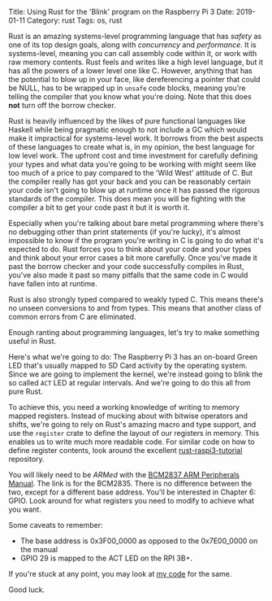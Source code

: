 Title: Using Rust for the 'Blink' program on the Raspberry Pi 3
Date: 2019-01-11
Category: rust
Tags: os, rust

Rust is an amazing systems-level programming language that has _safety_ as one of its top design goals, along with _concurrency_ and _performance_. It is systems-level, meaning you can call assembly code within it, or work with raw memory contents. Rust feels and writes like a high level language, but it has all the powers of a lower level one like C. However, anything that has the potential to blow up in your face, like dereferencing a pointer that could be NULL, has to be wrapped up in `unsafe` code blocks, meaning you're telling the compiler that you know what you're doing. Note that this does **not** turn off the borrow checker.

Rust is heavily influenced by the likes of pure functional languages like Haskell while being pragmatic enough to not include a GC which would make it impractical for systems-level work. It borrows from the best aspects of these languages to create what is, in my opinion, the best language for low level work. The upfront cost and time investment for carefully defining your types and what data you're going to be working with might seem like too much of a price to pay compared to the 'Wild West' attitude of C. But the compiler really has got your back and you can be reasonably certain your code isn't going to blow up at runtime once it has passed the rigorous standards of the compiler. This does mean you will be fighting with the compiler a bit to get your code past it but it is worth it.

Especially when you're talking about bare metal programming where there's no debugging other than print statements (if you're lucky), it's almost impossible to know if the program you're writing in C is going to do what it's expected to do. Rust forces you to think about your code and your types and think about your error cases a bit more carefully. Once you've made it past the borrow checker and your code successfully compiles in Rust, you've also made it past so many pitfalls that the same code in C would have fallen into at runtime.

Rust is also strongly typed compared to weakly typed C. This means there's no unseen conversions to and from types. This means that another class of common errors from C are eliminated.

Enough ranting about programming languages, let's try to make something useful in Rust.

Here's what we're going to do: The Raspberry Pi 3 has an on-board Green LED that's usually mapped to SD Card activity by the operating system. Since we are going to implement the kernel, we're instead going to blink the so called `ACT` LED at regular intervals. And we're going to do this all from pure Rust.

To achieve this, you need a working knowledge of writing to memory mapped registers. Instead of mucking about with bitwise operators and shifts, we're going to rely on Rust's amazing macro and type support, and use the `register` crate to define the layout of our registers in memory. This enables us to write much more readable code. For similar code on how to define register contents, look around the excellent [rust-raspi3-tutorial](https://github.com/rust-embedded/rust-raspi3-tutorial) repository.

You will likely need to be _ARMed_ with the [BCM2837 ARM Peripherals Manual](https://www.raspberrypi.org/app/uploads/2012/02/BCM2835-ARM-Peripherals.pdf). The link is for the BCM2835. There is no difference between the two, except for a different base address. You'll be interested in Chapter 6: GPIO. Look around for what registers you need to modify to achieve what you want.

Some caveats to remember:

- The base address is 0x3F00_0000 as opposed to the 0x7E00_0000 on the manual
- GPIO 29 is mapped to the ACT LED on the RPI 3B+.

If you're stuck at any point, you may look at [my code](https://github.com/reisub0/rust-raspi3-tutorial/tree/master/led) for the same.

Good luck.
